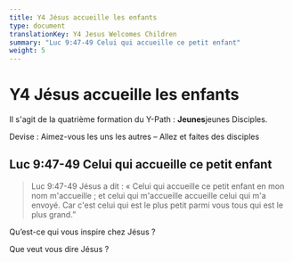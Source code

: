 ```yaml
---
title: Y4 Jésus accueille les enfants
type: document
translationKey: Y4 Jesus Welcomes Children
summary: "Luc 9:47-49 Celui qui accueille ce petit enfant"
weight: 5
---
```

# Y4 Jésus accueille les enfants

Il s'agit de la quatrième formation du Y-Path : **Jeunes**jeunes Disciples.

Devise : Aimez-vous les uns les autres – Allez et faites des disciples

## Luc 9:47-49 Celui qui accueille ce petit enfant

>   Luc 9:47-49 Jésus a dit : « Celui qui accueille ce petit enfant en mon nom m'accueille ; et celui qui m'accueille accueille celui qui m'a envoyé. Car c'est celui qui est le plus petit parmi vous tous qui est le plus grand.”

Qu’est-ce qui vous inspire chez Jésus ?

Que veut vous dire Jésus ?

